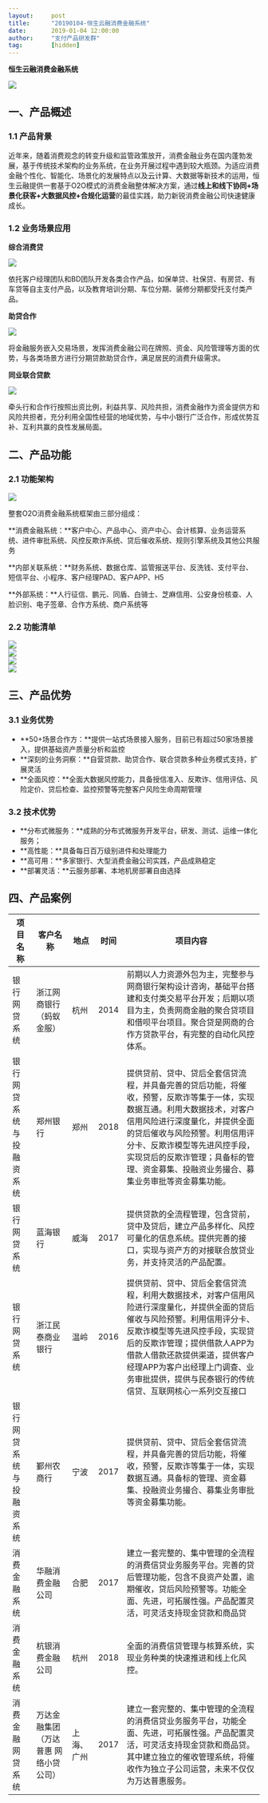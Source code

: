 ```yaml
---  
layout:     post   
title:      "20190104-恒生云融消费金融系统"  
date:       2019-01-04 12:00:00  
author:     "支付产品研发群"  
tag:		[hidden] 
---
```


**恒生云融消费金融系统**


![](http://static.cocolian.cn/img/20190104/688a1908f7566edb7dcdf3c391f47298.emf)


## 一、产品概述

### 1.1 产品背景

近年来，随着消费观念的转变升级和监管政策放开，消费金融业务在国内蓬勃发展，基于传统技术架构的业务系统，在业务开展过程中遇到较大瓶颈。为适应消费金融个性化、智能化、场景化的发展特点以及云计算、大数据等新技术的运用，恒生云融提供一套基于O2O模式的消费金融整体解决方案，通过**线上和线下协同+场景化获客+大数据风控+合规化运营**的最佳实践，助力新锐消费金融公司快速健康成长。

### 1.2 业务场景应用

**综合消费贷**

![](http://static.cocolian.cn/img/20190104/5d7b43433784f70246bd224747d47231.png)

依托客户经理团队和BD团队开发各类合作产品，如保单贷、社保贷、有房贷、有车贷等自主支付产品，以及教育培训分期、车位分期、装修分期都受托支付类产品。

**助贷合作**

![](http://static.cocolian.cn/img/20190104/7f66d585da6e31053588138409c9413f.png)

将金融服务嵌入交易场景，发挥消费金融公司在牌照、资金、风险管理等方面的优势，与各类场景方进行分期贷款助贷合作，满足居民的消费升级需求。

**同业联合贷款**

![](http://static.cocolian.cn/img/20190104/f1d8e236540496e7570157b20bdb4f0c.png)

牵头行和合作行按照出资比例，利益共享、风险共担，消费金融作为资金提供方和风险共担者，充分利用全国性经营的地域优势，与中小银行广泛合作，形成优势互补、互利共赢的良性发展局面。

## 二、产品功能

### 2.1 功能架构

![](http://static.cocolian.cn/img/20190104/arch.png)

整套O2O消费金融系统框架由三部分组成：

**消费金融系统：**客户中心、产品中心、资产中心、会计核算、业务运营系统、进件审批系统、风控反欺诈系统、贷后催收系统、规则引擎系统及其他公共服务

**内部关联系统：**财务系统、数据仓库、监管报送平台、反洗钱、支付平台、短信平台、小程序、客户经理PAD、客户APP、H5

**外部系统：**人行征信、鹏元、同盾、白骑士、芝麻信用、公安身份核查、人脸识别、电子签章、合作方系统、商户系统等

### 2.2 功能清单

![](http://static.cocolian.cn/img/20190104/3b305c87b3ed0630a0cd550ced13acae.png)  
![](http://static.cocolian.cn/img/20190104/ed96935fb8be65a968d42843d5cdb498.png)  
![](http://static.cocolian.cn/img/20190104/040e691e55b26eea5d6405e43205d7e5.png)   
![](http://static.cocolian.cn/img/20190104/522721a9ee127b4d2c5e4fd92b502275.png)  


## 三、产品优势

### 3.1  业务优势

- **50+场景合作方：**提供一站式场景接入服务，目前已有超过50家场景接入，提供基础资产质量分析和监控  
- **深刻的业务洞察：**自营贷款、助贷合作、联合贷款多种业务模式支持，扩展灵活  
- **全面风控：**全面大数据风控能力，具备授信准入、反欺诈、信用评估、风险定价、贷后检查、监控预警等完整客户风险生命周期管理  

### 3.2 技术优势

- **分布式微服务：**成熟的分布式微服务开发平台，研发、测试、运维一体化服务；
- **高性能：**具备每日百万级别进件和处理能力
- **高可用：**多家银行、大型消费金融公司实践，产品成熟稳定
- **部署灵活：**云服务部署、本地机房部署自由选择

## 四、产品案例

| **项目名称**             | **客户名称**                          | **地点**   | **时间** | **项目内容**                                                                                                                                                                                                                                                                                                               |
|--------------------------|---------------------------------------|------------|----------|----------------------------------------------------------------------------------------------------------------------------------------------------------------------------------------------------------------------------------------------------------------------------------------------------------------------------|
| 银行网贷系统             | 浙江网商银行（蚂蚁金服）              | 杭州       | 2014     | 前期以人力资源外包为主，完整参与网商银行架构设计咨询，基础平台搭建和支付类交易平台开发；后期以项目为主，负责网商金融的聚合贷项目和借呗平台项目。聚合贷是网商的合作方贷款平台，有完整的自动化风控体系。                                                                                                                     |
| 银行网贷系统与投融资系统 | 郑州银行                              | 郑州       | 2018     | 提供贷前、贷中、贷后全套信贷流程，并具备完善的贷后功能，将催收，预警，反欺诈等集于一体，实现数据互通。利用大数据技术，对客户信用风险进行深度量化，并提供全面的贷后催收与风险预警。利用信用评分卡、反欺诈模型等先进风控手段，实现贷后的反欺诈管理；具备标的管理、资金募集、投融资业务撮合、募集业务审批等资金募集功能。     |
| 银行网贷系统             | 蓝海银行                              | 威海       | 2017     | 提供贷款的全流程管理，包含贷前，贷中及贷后，建立产品多样化、风控可量化的信息系统。提供完善的接口，实现与资产方的对接联合放贷业务，并支持灵活的产品配置。                                                                                                                                                                   |
| 银行网贷系统             | 浙江民泰商业银行                      | 温岭       | 2016     | 提供贷前、贷中、贷后全套信贷流程，利用大数据技术，对客户信用风险进行深度量化，并提供全面的贷后催收与风险预警。利用信用评分卡、反欺诈模型等先进风控手段，实现贷后的反欺诈管理；提供借款人APP为借款人借款还款提供渠道，提供客户经理APP为客户出经理上门调查、业务审批提供，提供与民泰银行的传统信贷、互联网核心一系列交互接口 |
| 银行网贷系统与投融资系统 | 鄞州农商行                            | 宁波       | 2017     | 提供贷前、贷中、贷后全套信贷流程，并具备完善的贷后功能，将催收，预警，反欺诈等集于一体，实现数据互通。具备标的管理、资金募集、投融资业务撮合、募集业务审批等资金募集功能。                                                                                                                                                 |
| 消费金融系统             | 华融消费金融公司                      | 合肥       | 2017     | 建立一套完整的、集中管理的全流程的消费信贷业务服务平台。完善的贷 后管理功能，包含不良资产处置，逾期催收，贷后风险预警等。功能全面、先进，可拓展性强。产品配置灵活，可灵活支持现金贷款和商品贷                                                                                                                              |
| 消费金融系统             | 杭银消费金融公司                      | 杭州       | 2018     | 全面的消费信贷管理与核算系统，实现业务种类的快速推进和线上化风控。                                                                                                                                                                                                                                                         |
| 消费金融网贷系统         | 万达金融集团（万达普惠 网络小贷公司） | 上海、广州 | 2017     | 建立一套完整的、集中管理的全流程的消费信贷业务服务平台，功能全面、先进，可拓展性强。产品配置灵活，可灵活支持现金贷款和商品贷。其中建立独立的催收管理系统，将催收作为独立子公司运营，未来不仅仅为万达普惠服务。                                                                                                             |
